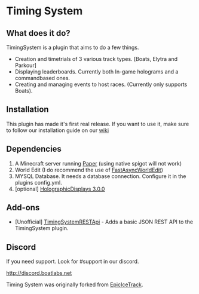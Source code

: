 # Timing System


## What does it do?
TimingSystem is a plugin that aims to do a few things.
* Creation and timetrials of 3 various track types. [Boats, Elytra and Parkour]
* Displaying leaderboards. Currently both In-game holograms and a commandbased ones.
* Creating and managing events to host races. (Currently only supports Boats).

## Installation
This plugin has made it's first real release. If you want to use it, make sure to follow our installation guide on our [wiki](https://github.com/Makkuusen/TimingSystem/wiki/Installing-the-plugin) 

## Dependencies
1. A Minecraft server running [Paper](https://papermc.io) (using native spigot will not work)
2. World Edit (I do recommend the use of [FastAsyncWorldEdit](https://www.spigotmc.org/resources/fastasyncworldedit.13932/))
3. MYSQL Database. It needs a database connection. Configure it in the plugins config.yml.
4. [optional] [HolographicDisplays 3.0.0](https://dev.bukkit.org/projects/holographic-displays/files/4056176/download)

## Add-ons
* [Unofficial] [TimingSystemRESTApi](https://github.com/JustBru00/TimingSystemRESTApi) - Adds a basic JSON REST API to the TimingSystem plugin.

## Discord
If you need support. Look for #support in our discord.

http://discord.boatlabs.net

Timing System was originally forked from [EpicIceTrack](https://github.com/JustBru00/NetherCubeParkour).
